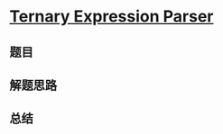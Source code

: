 # [Ternary Expression Parser](https://leetcode.com/problems/ternary-expression-parser/)

## 题目


## 解题思路


## 总结


